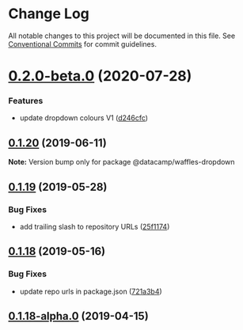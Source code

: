 # Change Log

All notable changes to this project will be documented in this file.
See [Conventional Commits](https://conventionalcommits.org) for commit guidelines.

# [0.2.0-beta.0](https://github.com/datacamp/design-system/compare/@datacamp/waffles-dropdown@0.1.20...@datacamp/waffles-dropdown@0.2.0-beta.0) (2020-07-28)


### Features

* update dropdown colours V1 ([d246cfc](https://github.com/datacamp/design-system/commit/d246cfc))





## [0.1.20](https://github.com/datacamp/design-system/compare/@datacamp/waffles-dropdown@0.1.19...@datacamp/waffles-dropdown@0.1.20) (2019-06-11)

**Note:** Version bump only for package @datacamp/waffles-dropdown





## [0.1.19](https://github.com/datacamp-engineering/design-system/tree/master/packages/stylesheets/dropdown/compare/@datacamp/waffles-dropdown@0.1.18...@datacamp/waffles-dropdown@0.1.19) (2019-05-28)


### Bug Fixes

* add trailing slash to repository URLs ([25f1174](https://github.com/datacamp-engineering/design-system/tree/master/packages/stylesheets/dropdown/commit/25f1174))





## [0.1.18](https://github.com/datacamp-engineering/design-system/tree/master/packages/stylesheets/dropdown/compare/@datacamp/waffles-dropdown@0.1.18-alpha.0...@datacamp/waffles-dropdown@0.1.18) (2019-05-16)


### Bug Fixes

* update repo urls in package.json ([721a3b4](https://github.com/datacamp-engineering/design-system/tree/master/packages/stylesheets/dropdown/commit/721a3b4))





## [0.1.18-alpha.0](https://github.com/datacamp/design-system/compare/@datacamp/waffles-dropdown@0.1.18-alpha.0...@datacamp/waffles-dropdown@0.1.18-alpha.0) (2019-04-15)
